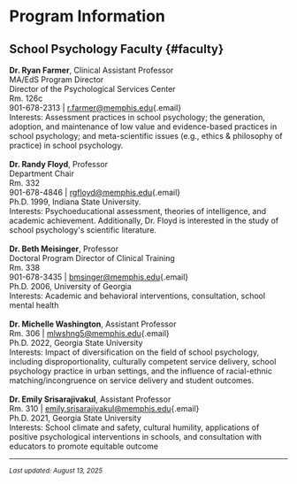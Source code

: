 # Program Information

## School Psychology Faculty {#faculty}

**Dr. Ryan Farmer**, Clinical Assistant Professor\
MA/EdS Program Director\
Director of the Psychological Services Center\
Rm. 126c\
901-678-2313 \| [r.farmer\@memphis.edu](mailto:r.farmer@memphis.edu){.email}\
Interests: Assessment practices in school psychology; the generation, adoption, and maintenance of low value and evidence-based practices in school psychology; and meta-scientific issues (e.g., ethics & philosophy of practice) in school psychology.
\
\
**Dr. Randy Floyd**, Professor\
Department Chair\
Rm. 332\
901-678-4846 \| [rgfloyd\@memphis.edu](mailto:rgfloyd@memphis.edu){.email}\
Ph.D. 1999, Indiana State University.\
Interests: Psychoeducational assessment, theories of intelligence, and academic achievement. Additionally, Dr. Floyd is interested in the study of school psychology's scientific literature.
\
\
**Dr. Beth Meisinger**, Professor \
Doctoral Program Director of Clinical Training\
Rm. 338\
901-678-3435 \| [bmsinger\@memphis.edu](mailto:bmsinger@memphis.edu){.email}\
Ph.D. 2006, University of Georgia\
Interests: Academic and behavioral interventions, consultation, school mental health
\
\
**Dr. Michelle Washington**, Assistant Professor \
Rm. 306 \| [mlwshng5\@memphis.edu](mailto:mlwshng5@memphis.edu){.email}\
Ph.D. 2022, Georgia State University\
Interests: Impact of diversification on the field of school psychology, including disproportionality, culturally competent service delivery, school psychology practice in urban settings, and the influence of racial-ethnic matching/incongruence on service delivery and student outcomes.
\
\
**Dr. Emily Srisarajivakul**, Assistant Professor \
Rm. 310 \| [emily.srisarajivakul\@memphis.edu](mailto:emily.srisarajivakul@memphis.edu){.email}\
Ph.D. 2021, Georgia State University\
Interests: School climate and safety, cultural humility, applications of positive psychological interventions in schools, and consultation with educators to promote equitable outcome


***
<small>*Last updated: August 13, 2025*</small>

